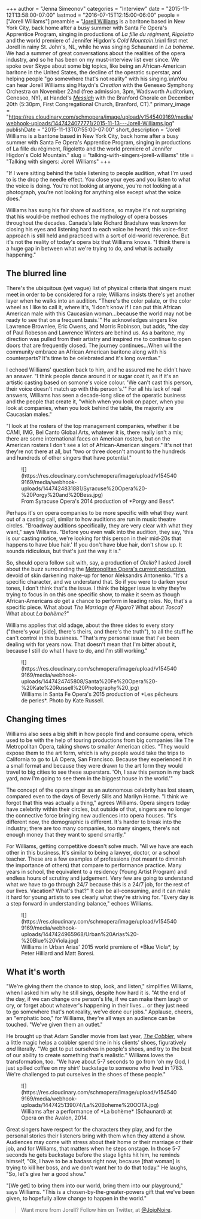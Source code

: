 +++
author = "Jenna Simeonov"
categories = "Interview"
date = "2015-11-12T13:58:00-07:00"
lastmod = "2016-07-15T12:15:00-06:00"
people = ["Jorell Williams"]
preamble = "[Jorell Williams](/scene/people/jorell-williams) is a baritone based in New York City, back home after a busy summer with Santa Fe Opera's Apprentice Program, singing in productions of *La fille du régiment*, *Rigoletto* and the world premiere of Jennifer Higdon's *Cold Mountain*.\n\nI first met Jorell in rainy St. John's, NL, while he was singing Schaunard in *La bohème*. We had a summer of great conversations about the realities of the opera industry, and so he has been on my must-interview list ever since. We spoke over Skype about some big topics, like being an African-American baritone in the United States, the decline of the operatic superstar, and helping people \"go somewhere that's not reality\" with his singing.\n\nYou can hear Jorell Williams sing Haydn's *Creation* with the Geneseo Symphony Orchestra on November 22nd (free admission, 3pm, Wadsworth Auditorium, Geneseo, NY), at Handel's [*Messiah*](http://www.branfordmessiah.org/index.html) with the Branford Chorale on December 20th (5:30pm, First Congregational Church, Branford, CT)."
primary_image = "https://res.cloudinary.com/schmopera/image/upload/v1545409169/media/webhook-uploads/1447424077771/2015-11-13---Jorell-Williams.jpg"
publishDate = "2015-11-13T07:55:00-07:00"
short_description = "Jorell Williams is a baritone based in New York City, back home after a busy summer with Santa Fe Opera&#039;s Apprentice Program, singing in productions of La fille du régiment, Rigoletto and the world premiere of Jennifer Higdon&#039;s Cold Mountain."
slug = "talking-with-singers-jorell-williams"
title = "Talking with singers: Jorell Williams"
+++

"If I were sitting behind the table listening to people audition, what I'm used to is the drop the needle effect. You close your eyes and you listen to what the voice is doing. You're not looking at anyone, you're not looking at a photograph, you're not looking for anything else except what the voice does."

Williams has sung his fair share of auditions, so maybe it's not surprising that his would-be method echoes the mythology of opera bosses throughout the decades. Canada's late Richard Bradshaw was known for closing his eyes and listening hard to each voice he heard; this voice-first approach is still held and practiced with a sort of old-world reverence. But it's not the reality of today's opera biz that Williams knows. "I think there is a huge gap in between what we're trying to do, and what is actually happening."

## The blurred line

There's the ubiquitous (yet vague) list of physical criteria that singers must meet in order to be considered for a role; Williams insists there's yet another layer when he walks into an audition. "There's the color palate, or the color wheel as I like to call it, where it's, 'I don't know if I can put this African American male with this Caucasian woman...because the world may not be ready to see that on a frequent basis.'" He acknowledges singers like Lawrence Brownlee, Eric Owens, and Morris Robinson, but adds, "the day of Paul Robeson and Lawrence Winters are behind us. As a baritone, my direction was pulled from their artistry and inspired me to continue to open doors that are frequently closed. The journey continues...When will the community embrace an African American baritone along with his counterparts? It's time to be celebrated and it's long overdue."

I echoed Williams' question back to him, and he assured me he didn't have an answer. "I think people dance around it or sugar coat it, as if it's an artistic casting based on somone's voice colour. 'We can't cast this person, their voice doesn't match up with this person's.'" For all his lack of real answers, Williams has seen a decade-long slice of the operatic business and the people that create it, "which when you look on paper, when you look at companies, when you look behind the table, the majority are Caucasian males."

"I look at the rosters of the top management companies, whether it be CAMI, IMG, Bel Canto Global Arts, whatever it is, there really isn't a mix; there are some international faces on American rosters, but on the American rosters I don't see a lot of African-American singers." It's not that they're not there at all, but "two or three doesn't amount to the hundreds and hundreds of other singers that have potential."

<figure data-type="image">
![](https://res.cloudinary.com/schmopera/image/upload/v1545409169/media/webhook-uploads/1447424831881/Syracuse%20Opera%20-%20Porgy%20and%20Bess.jpg)
<figcaption>From Syracuse Opera's 2014 production of *Porgy and Bess*.
</figure>

Perhaps it's on opera companies to be more specific with what they want out of a casting call, similar to how auditions are run in music theatre circles. "Broadway auditions specifically, they are very clear with what they want," says Williams. "Before you even walk into the audition, they say, 'this is our casting notice, we're looking for this person in their mid-20s that happens to have blue hair.' If you don't have blue hair, don't show up. It sounds ridiculous, but that's just the way it is."

So, should opera follow suit with, say, a production of *Otello*? I asked Jorell about the buzz surrounding the [Metropolitan Opera's current production](https://www.washingtonpost.com/entertainment/music/how-do-african-american-singers-feel-about-blackface-in-opera/2015/10/16/fbbaa318-7176-11e5-9cbb-790369643cf9_story.html), devoid of skin darkening make-up for tenor Aleksandrs Antonenko. "It's a specific character, and we understand that. So if you were to darken your tones, I don't think that's the issue. I think the bigger issue is why they're trying to focus in on this one specific show, to make it seem as though African-Americans *do* get a chance to perform in leading roles. No, that's a specific piece. What about *The Marriage of Figaro*? What about *Tosca*? What about *La bohème*?"

Williams applies that old adage, about the three sides to every story ("there's your [side], there's theirs, and there's the truth"), to all the stuff he can't control in this business. "That's my personal issue that I've been dealing with for years now. That doesn't mean that I'm bitter about it, because I still do what I have to do, and I'm still working."

<figure data-type="image">
![](https://res.cloudinary.com/schmopera/image/upload/v1545409169/media/webhook-uploads/1447424745808/Santa%20Fe%20Opera%20-%20Kate%20Russell%20Photography%20.jpg)
<figcaption>Williams in Santa Fe Opera's 2015 production of *Les pêcheurs de perles*. Photo by Kate Russell.</figcaption>
</figure>

## Changing times

Williams also sees a big shift in how people find and consume opera, which used to be with the help of touring productions from big companies like The Metropolitan Opera, taking shows to smaller American cities. "They would expose them to the art form, which is why people would take the trips to California to go to LA Opera, San Francisco. Because they experienced it in a small format and because they were drawn to the art form they would travel to big cities to see these superstars. 'Oh, I saw this person in my back yard, now I'm going to see them in the biggest house in the world.'"

The concept of the opera singer as an autonomous celebrity has lost steam, compared even to the days of Beverly Sills and Marilyn Horne. "I think we forgot that this was actually a thing," agrees Williams. Opera singers today have celebrity within their circles, but outside of that, singers are no longer the connective force bringing new audiences into opera houses. "It's different now, the demographic is different. It's harder to break into the industry; there are too many companies, too many singers, there's not enough money that they want to spend smartly."

For Williams, getting competitive doesn't solve much. "All we have are each other in this business. It's similar to being a lawyer, doctor, or a school teacher. These are a few examples of professions (not meant to diminish the importance of others) that compare to performance practice. Many years in school, the equivalent to a residency (Young Artist Program) and endless hours of scrutiny and judgement. Very few are going to understand what we have to go through 24/7 because this is a 24/7 job, for the rest of our lives. Vacation? What's that?" It can be all-consuming, and it can make it hard for young artists to see clearly what they're striving for. "Every day is a step forward in understanding balance," echoes Williams.

<figure data-type="image">
![](https://res.cloudinary.com/schmopera/image/upload/v1545409169/media/webhook-uploads/1447424965968/Urban%20Arias%20-%20Blue%20Viola.jpg)
<figcaption>Williams in Urban Arias' 2015 world premiere of *Blue Viola*, by Peter Hilliard and Matt Boresi.</figcaption>
</figure>

## What it's worth

"We're giving them the chance to stop, look, and listen," simplifies Williams, when I asked him why he still sings, despite how hard it is. "At the end of the day, if we can change one person's life, if we can make them laugh or cry, or forget about whatever's happening in their lives... or they just need to go somewhere that's not reality, we've done our jobs." Applause, cheers, an "emphatic boo," for Williams, they're all ways an audience can be touched. "We've given them an outlet."

He brought up that Adam Sandler movie from last year, [*The Cobbler*](http://www.imdb.com/title/tt3203616/), where a little magic helps a cobbler spend time in his clients' shoes, figuratively *and* literally. "We get to put ourselves in people's shoes, and try to the best of our ability to create something that's realistic." Williams loves the transformation, too. "We have about 5-7 seconds to go from 'oh my God, I just spilled coffee on my shirt' backstage to someone who lived in 1783. We're challenged to put ourselves in the shoes of these people."

<figure data-type="image">
![](https://res.cloudinary.com/schmopera/image/upload/v1545409169/media/webhook-uploads/1447425139074/La%20Boheme%20OOTA.jpg)
<figcaption>Williams after a performance of *La bohème* (Schaunard) at Opera on the Avalon, 2014.</figcaption>
</figure>

Great singers have respect for the characters they play, and for the personal stories their listeners bring with them when they attend a show. Audiences may come with stress about their home or their marriage or their job, and for Williams, that matters when he steps onstage. In those 5-7 seconds he gets backstage before the stage lights hit him, he reminds himself, "Ok, I have to be a badass right now, because [that woman] is trying to kill her boss, and we don't want her to do that today." He laughs, "So, let's give her a good show."

"[We get] to bring them into our world, bring them into our playground," says Williams. "This is a chosen-by-the-greater-powers gift that we've been given, to hopefully allow change to happen in the world." 

>Want more from Jorell? Follow him on Twitter, at [@JojoNoire](https://twitter.com/JojoNoire).


